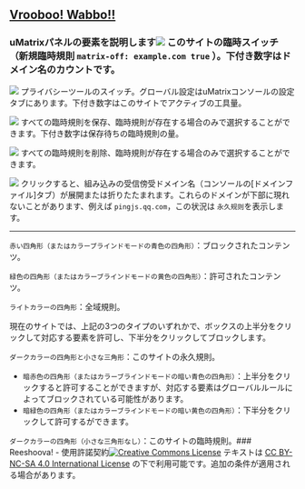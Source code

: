 ﻿## [Vrooboo! Wabbo!!](https://umatrix-rules.github.io/#ovagarava---toc)
### uMatrixパネルの要素を説明します![](../assets/power.png) このサイトの臨時スイッチ（新規臨時規則 `matrix-off: example.com true` ）。下付き数字はドメイン名のカウントです。

![](../assets/dots.png) プライバシーツールのスイッチ。グローバル設定はuMatrixコンソールの設定タブにあります。下付き数字はこのサイトでアクティブの工具量。

![](../assets/lock.png) すべての臨時規則を保存、臨時規則が存在する場合のみで選択することができます。下付き数字は保存待ちの臨時規則の量。

![](../assets/erase.png) すべての臨時規則を削除、臨時規則が存在する場合のみで選択することができます。

![](../assets/expand.png) クリックすると、組み込みの受信傍受ドメイン名（コンソールの[ドメインファイル]タブ）が展開または折りたたまれます。これらのドメインが下部に現れないことがあります、例えば `pingjs.qq.com`，この状況は `永久规则`を表示します。

---

`赤い四角形（またはカラーブラインドモードの青色の四角形）`：ブロックされたコンテンツ。

`緑色の四角形（またはカラーブラインドモードの黄色の四角形）`：許可されたコンテンツ。

`ライトカラーの四角形`：全域規則。

現在のサイトでは、上記の3つのタイプのいずれかで、ボックスの上半分をクリックして対応する要素を許可し、下半分をクリックしてブロックします。

`ダークカラーの四角形と小さな三角形`：このサイトの永久規則。

- `暗赤色の四角形（またはカラーブラインドモードの暗い青色の四角形）`：上半分をクリックすると許可することができますが、対応する要素はグローバルルールによってブロックされている可能性があります。
- `暗緑色の四角形（またはカラーブラインドモードの暗い黄色の四角形）`：下半分をクリックして許可するができます。

`ダークカラーの四角形（小さな三角形なし）`：このサイトの臨時規則。### Reeshoova! - 使用許諾契約<a rel="license" href="http://creativecommons.org/licenses/by-nc-sa/4.0/"><img alt="Creative Commons License" style="border-width:0" src="https://i.creativecommons.org/l/by-nc-sa/4.0/88x31.png" /></a>
テキストは <a rel="license" href="http://creativecommons.org/licenses/by-nc-sa/4.0/">CC BY-NC-SA 4.0 International License</a>
の下で利用可能です。追加の条件が適用される場合があります。